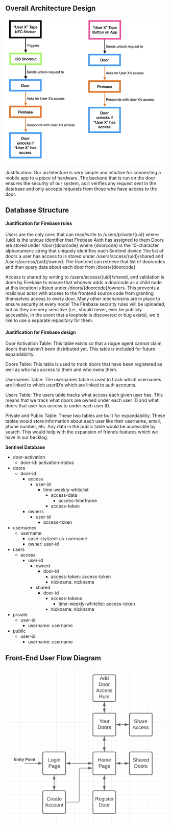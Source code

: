 ## Overall Architecture Design
![image info](./architecture_diagram.jpg)

Justification:
Our architecture is very simple and intiutive for connecting a mobile app to a piece of hardware. The backend that is run on the door ensures the security of our system, as it verifies any request sent in the database and only accepts requests from those who have access to the door.

## Database Structure
#### Justification for Firebase rules

Users are the only ones that can read/write to /users/private/{uid} where {uid} is the unique identifier that Firebase Auth has assigned to them
Doors are stored under /door/{doorcode} where {doorcode} is the 10-character alphanumeric string that uniquely identifies each Sentinel device
The list of doors a user has access to is stored under /users/access/{uid}/shared and /users/access/{uid}/owned. The frontend can retrieve that list of doorcodes and then query data about each door from /doors/{doorcode}

Access is shared by writing to /users/access/{uid}/shared, and validation is done by Firebase to ensure that whoever adds a doorcode as a child node at this location is listed under /doors/{doorcode}/owners. This prevents a malicious actor with access to the frontend source code from granting themselves access to every door.
Many other mechanisms are in place to ensure security at every node! The Firebase security rules will be uploaded, but as they are very sensitive (i.e., should never, ever be publicly accessible, in the event that a loophole is discovered or bug exists), we'd like to use a separate repository for them.

#### Justification for Firebase design
Door Activation Table:
This table exists so that a rogue agent cannot claim doors that haven’t been distributed yet. This table is included for future expandability.

Doors Table:
This table is used to track doors that have been registered as well as who has access to them and who owns them.

Usernames Table:
The usernames table is used to track which usernames are linked to which userID’s which are linked to auth accounts.

Users Table:
The users table tracks what access each given user has. This means that we track what doors are owned under each user ID and what doors that user has access to under each user ID.

Private and Public Table:
These two tables are built for expandability. These tables would store information about each user like their username, email, phone number, etc. Any data in the public table would be accessible by search. This would help with the expansion of friends features which we have in our backlog.


**Sentinel Database**
- door-activation
  - door-id: activation-status
- doors
  - door-id
    - access
      - user-id
        - time-weekly-whitelist
          - access-data
            - access-timeframe
          - access-token
    - owners
      - user-id
        - access-token
- usernames
  - username
    - case-stylized: cs-username
    - owner: user-id
- users
  - access
    - user-id
      - owned
        - door-id
          - access-token: access-token
          - nickname: nickname
      - shared
        - door-id
          - access-tokens
            - time-weekly-whitelist: access-token
          - nickname: nickname
- private
  - user-id
    - username: username
- public
  - user-id
    - username: username

## Front-End User Flow Diagram
![image info](./User_Flow_Diagram.png)
